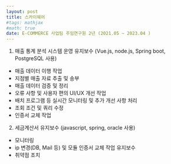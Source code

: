 ```yaml
---
layout: post
title: 스카이웨어
#tags: mathjax
#math: true
date: E-COMMERCE 사업팀 주임연구원 2년 (2021.05 ~ 2023.04 )
---
```


1. 매출 통계 분석 시스템 운영 유지보수 (Vue.js, node.js, Spring boot, PostgreSQL 사용)
- 매출 데이터 이행 작업
- 지점별 매출 자료 추출 및 송부
- 매출 데이터 검증 및 정리
- 오류 사항 및 사용자 편의 UI/UX 개선 작업
- 배치 프로그램 등 실시간 모니터링 및 추가 개선 사항 처리
- 조회 조건 및 쿼리 수정
- 인증서 교체 작업

2. 세금계산서 유지보수 (javascript, spring, oracle 사용)
- 모니터링
- ip 변경(DB, Mail 등) 및 모듈 인증서 교체 작업 유지보수
- 취약점 조치